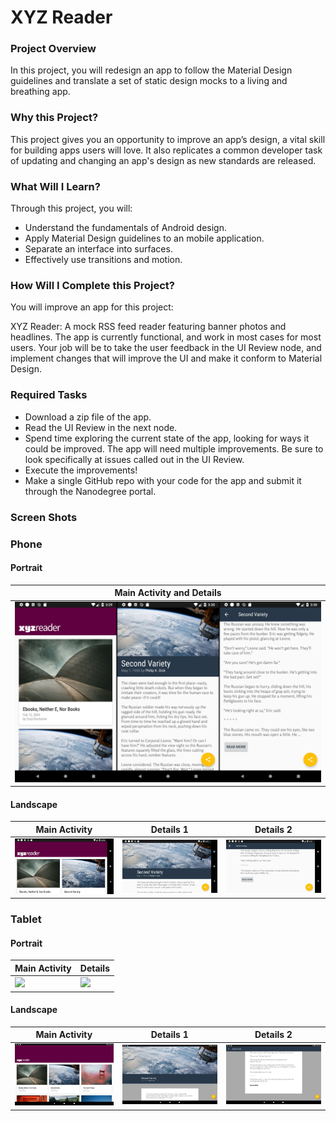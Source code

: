 # XYZ Reader

### Project Overview
In this project, you will redesign an app to follow the Material Design guidelines and translate a set of static design mocks to a living and breathing app.

### Why this Project?
This project gives you an opportunity to improve an app’s design, a vital skill for building apps users will love. It also replicates a common developer task of updating and changing an app's design as new standards are released.

### What Will I Learn?
Through this project, you will:

- Understand the fundamentals of Android design.
- Apply Material Design guidelines to an mobile application.
- Separate an interface into surfaces.
- Effectively use transitions and motion.

### How Will I Complete this Project?
You will improve an app for this project:

XYZ Reader: A mock RSS feed reader featuring banner photos and headlines. The app is currently functional, and work in most cases for most users.
Your job will be to take the user feedback in the UI Review node, and implement changes that will improve the UI and make it conform to Material Design.

### Required Tasks
- Download a zip file of the app.
- Read the UI Review in the next node.
- Spend time exploring the current state of the app, looking for ways it could be improved. The app will need multiple improvements. Be sure to look specifically at issues called out in the UI Review.
- Execute the improvements!
- Make a single GitHub repo with your code for the app and submit it through the Nanodegree portal.

### Screen Shots

### Phone
#### Portrait

Main Activity and Details |
--- |
![Portrait](/screenshots/xyz_reader_phone1.jpg) |

#### Landscape
 Main Activity | Details 1 | Details 2 |
--- | --- | --- |
![](/screenshots/xyz_reader_main.png) | ![](/screenshots/xyz_reader_details1.png) | ![](/screenshots/xyz_reader_details2.png) |

### Tablet
#### Portrait
Main Activity | Details |
--- | --- |
![](/screenshots/xyz_reader_tablet1.jpg) | ![](/screenshots/xyz_reader_tablet1.jpg) | 

#### Landscape
Main Activity | Details 1 | Details 2 |
--- | --- | --- |
![](/screenshots/xyz_reader_tablet4.jpg) | ![](/screenshots/xyz_reader_tablet5.jpg) | ![](/screenshots/xyz_reader_tablet6.jpg) |
